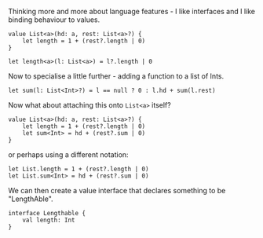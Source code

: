 Thinking more and more about language features - I like interfaces and I like binding behaviour to values.

```
value List<a>(hd: a, rest: List<a>?) {
    let length = 1 + (rest?.length | 0)
}

let length<a>(l: List<a>) = l?.length | 0
```

Now to specialise a little further - adding a function to a list of Ints.

```
let sum(l: List<Int>?) = l == null ? 0 : l.hd + sum(l.rest)
```

Now what about attaching this onto `List<a>` itself?

```
value List<a>(hd: a, rest: List<a>?) {
    let length = 1 + (rest?.length | 0)
    let sum<Int> = hd + (rest?.sum | 0)
}
```

or perhaps using a different notation:

```
let List.length = 1 + (rest?.length | 0)
let List.sum<Int> = hd + (rest?.sum | 0)
```

We can then create a value interface that declares something to be "LengthAble".

```
interface Lengthable {
    val length: Int
}
```


